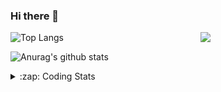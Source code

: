 ### Hi there 👋

<!--
**tao8687/tao8687** is a ✨ _special_ ✨ repository because its `README.md` (this file) appears on your GitHub profile.

Here are some ideas to get you started:

- 🔭 I’m currently working on ...
- 🌱 I’m currently learning ...
- 👯 I’m looking to collaborate on ...
- 🤔 I’m looking for help with ...
- 💬 Ask me about ...
- 📫 How to reach me: ...
- 😄 Pronouns: ...
- ⚡ Fun fact: ...
-->

<img align='right' src="https://media.giphy.com/media/M9gbBd9nbDrOTu1Mqx/giphy.gif" width="200">

  
![Top Langs](https://github-readme-stats.vercel.app/api/top-langs/?username=tao8687&layout=compact&title_color=23238E&text_color=A67D3D)

![Anurag's github stats](https://github-readme-stats.vercel.app/api?username=tao8687&show_icons=true&&text_color=A67D3D&title_color=23238E&show_icons=false&count_private=true&hide=stars)

<details>
  <summary>:zap: Coding Stats</summary>
  <b>
<!--START_SECTION:waka-->
![Code Time](http://img.shields.io/badge/Code%20Time-0%20secs-blue)

![Profile Views](http://img.shields.io/badge/Profile%20Views-16-blue)

**🐱 My GitHub Data** 

> 🏆 147 Contributions in the Year 2022
 > 
> 📦 1.3 MB Used in GitHub's Storage 
 > 
> 🚫 Not Opted to Hire
 > 
> 📜 55 Public Repositories 
 > 
> 🔑 23 Private Repositories  
 > 
**I'm an Early 🐤** 

```text
🌞 Morning    107 commits    ███████████████████░░░░░░   76.43% 
🌆 Daytime    10 commits     █░░░░░░░░░░░░░░░░░░░░░░░░   7.14% 
🌃 Evening    23 commits     ████░░░░░░░░░░░░░░░░░░░░░   16.43% 
🌙 Night      0 commits      ░░░░░░░░░░░░░░░░░░░░░░░░░   0.0%

```
📅 **I'm Most Productive on Monday** 

```text
Monday       26 commits     ████░░░░░░░░░░░░░░░░░░░░░   18.57% 
Tuesday      23 commits     ████░░░░░░░░░░░░░░░░░░░░░   16.43% 
Wednesday    26 commits     ████░░░░░░░░░░░░░░░░░░░░░   18.57% 
Thursday     19 commits     ███░░░░░░░░░░░░░░░░░░░░░░   13.57% 
Friday       15 commits     ██░░░░░░░░░░░░░░░░░░░░░░░   10.71% 
Saturday     15 commits     ██░░░░░░░░░░░░░░░░░░░░░░░   10.71% 
Sunday       16 commits     ██░░░░░░░░░░░░░░░░░░░░░░░   11.43%

```


📊 **This Week I Spent My Time On** 

```text
⌚︎ Time Zone: Asia/Shanghai

💬 Programming Languages: 
No Activity Tracked This Week

🔥 Editors: 
No Activity Tracked This Week

🐱‍💻 Projects: 
No Activity Tracked This Week

💻 Operating System: 
No Activity Tracked This Week

```

**I Mostly Code in Python** 

```text
Python                   9 repos             ████████░░░░░░░░░░░░░░░░░   33.33% 
C                        6 repos             █████░░░░░░░░░░░░░░░░░░░░   22.22% 
C++                      5 repos             ████░░░░░░░░░░░░░░░░░░░░░   18.52% 
Shell                    2 repos             █░░░░░░░░░░░░░░░░░░░░░░░░   7.41% 
Makefile                 1 repo              █░░░░░░░░░░░░░░░░░░░░░░░░   3.7%

```


**Timeline**

![Chart not found](https://raw.githubusercontent.com/tao8687/tao8687/master/charts/bar_graph.png) 


 Last Updated on 30/05/2022 02:00:53 UTC
<!--END_SECTION:waka-->
</details>
